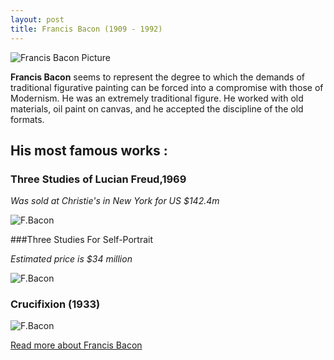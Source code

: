 ```yaml
---
layout: post
title: Francis Bacon (1909 - 1992)
---
```



![Francis Bacon Picture](http://static.guim.co.uk/sys-images/Guardian/Archive/Search/2012/9/4/1346767879157/Francis-Bacon-011.jpg)

**Francis Bacon** seems to represent the degree to which the demands of traditional figurative painting can be forced into a compromise with those of Modernism.  He was an extremely traditional figure. He worked with old materials, oil paint on canvas, and he accepted the discipline of the old formats.

## His most famous works :

### Three Studies of Lucian Freud,1969

*Was sold at Christie's in New York for US $142.4m*

![F.Bacon](http://static.guim.co.uk/sys-images/Guardian/Pix/pictures/2013/11/13/1384352487006/Three-Studies-of-Lucian-F-014.jpg)

###Three Studies For Self-Portrait

*Estimated price is $34 million*

![F.Bacon](http://www.extravaganzi.com/wp-content/uploads/2011/07/Francis-Bacon-Three-Studies-for-Self-Portrait.jpg)

### Crucifixion (1933)

![F.Bacon](http://www.francisbaconshop.com/include/images/products/gallery/gallery2Image_francis_bacon_mens_t_shirt_1348662740.jpg)

[Read more about Francis Bacon ](http://en.wikipedia.org/wiki/Francis_Bacon_%28artist%29)
